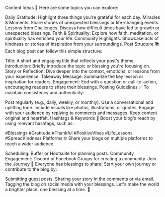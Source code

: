 Content Ideas 📝
Here are some topics you can explore:

Daily Gratitude: Highlight three things you're grateful for each day.
Miracles & Moments: Share stories of unexpected blessings or life-changing events.
Lessons from Challenges: Discuss how difficult times have led to growth or unexpected blessings.
Faith & Spirituality: Explore how faith, meditation, or spirituality has enriched your life.
Community Highlights: Showcase acts of kindness or stories of inspiration from your surroundings.
Post Structure 📚
Each blog post can follow this simple structure:

Title: A short and engaging title that reflects your post's theme.
Introduction: Briefly introduce the topic or blessing you're focusing on.
Story or Reflection: Dive deeper into the context, emotions, or lessons from your experience.
Takeaway Message: Summarize the key lesson or inspiration for readers.
Engagement: End with a question or call-to-action, encouraging readers to share their blessings.
Posting Guidelines ✅
To maintain consistency and authenticity:

Post regularly (e.g., daily, weekly, or monthly).
Use a conversational and uplifting tone.
Include visuals like photos, illustrations, or quotes.
Engage with your audience by replying to comments and messages.
Keep content original and heartfelt.
Hashtags & Keywords 🔑
Boost your blog's reach by using relevant hashtags, such as:

#Blessings
#Gratitude
#Thankful
#PositiveVibes
#LifeLessons
#SpreadKindness
Platforms 🌐
Share your blogs on multiple platforms to reach a wider audience:

Scheduling: Buffer or Hootsuite for planning posts.
Community Engagement: Discord or Facebook Groups for creating a community.
Join the Journey 💌
Everyone has blessings to share! Start your own journey or contribute to the blog by:

Submitting guest posts.
Sharing your story in the comments or via email.
Tagging the blog on social media with your blessings.
Let's make the world a brighter place, one blessing at a time. 🌈

